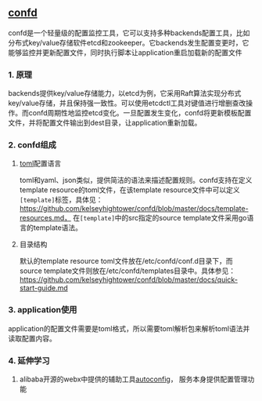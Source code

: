 [confd](https://github.com/kelseyhightower/confd)
-------------------------------

confd是一个轻量级的配置监控工具，它可以支持多种backends配置工具，比如分布式key/value存储软件etcd和zookeeper。它backends发生配置变更时，它能够监控并更新配置文件，同时执行脚本让application重启加载新的配置文件

### 1. 原理

backends提供key/value存储能力，以etcd为例，它采用Raft算法实现分布式key/value存储，并且保持强一致性。可以使用etcdctl工具对键值进行增删查改操作。而confd周期性地监控etcd变化。一旦配置发生变化，confd将更新模板配置文件，并将配置文件输出到dest目录，让application重新加载。

### 2. confd组成

1. [toml](https://github.com/toml-lang/toml)配置语言

   toml和yaml、json类似，提供简洁的语法来描述配置规则。confd支持在定义template resource的toml文件，在该template resource文件中可以定义`[template]`标签，具体见：https://github.com/kelseyhightower/confd/blob/master/docs/template-resources.md， 在`[template]`中的src指定的source template文件采用go语言的template语法。

2. 目录结构
   
   默认的template resource toml文件放在/etc/confd/conf.d目录下，而source template文件则放在/etc/confd/templates目录中。具体参见：https://github.com/kelseyhightower/confd/blob/master/docs/quick-start-guide.md 

### 3. application使用

application的配置文件需要是toml格式，所以需要toml解析包来解析toml语法并读取配置内容。


### 4. 延伸学习

1. alibaba开源的webx中提供的辅助工具[autoconfig](http://openwebx.org/docs/autoconfig.html)， 服务本身提供配置管理功能
